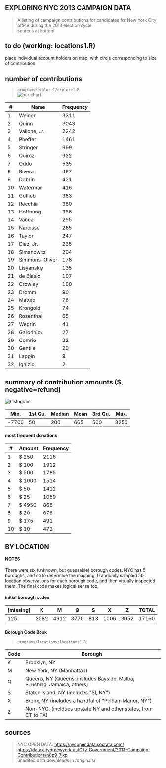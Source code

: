 
## EXPLORING NYC 2013 CAMPAIGN DATA
> A listing of campaign contributions for candidates for New York City office during the 2013 election cycle  
> sources at bottom

## to do (working: locations1.R)
place individual account holders on map, with circle corresponding to size of contribution

## number of contributions  
> `programs/explore1/explore1.R`  
![bar chart](https://raw.githubusercontent.com/pavopax/nyc-campaign-2013/master/output/counts.png)


\#|Name|Frequency
---|---|---
1 |         Weiner | 3311
2 |          Quinn | 3043
3 |   Vallone, Jr. | 2242
4 |        Pheffer | 1461
5 |       Stringer |  999
6 |         Quiroz |  922
7 |           Oddo |  535
8 |         Rivera |  487
9 |         Dobrin |  421
10|       Waterman |  416
11|        Gotlieb |  383
12|        Recchia |  380
13|       Hoffnung |  366
14|          Vacca |  295
15|       Narcisse |  265
16|         Taylor |  247
17|      Diaz, Jr. |  235
18|     Simanowitz |  204
19| Simmons-Oliver |  178
20|     Lisyanskiy |  135
21|      de Blasio |  107
22|        Crowley |  100
23|          Dromm |   90
24|         Matteo |   78
25|       Krongold |   74
26|      Rosenthal |   65
27|         Weprin |   41
28|      Garodnick |   27
29|         Comrie |   22
30|        Gentile |   20
31|         Lappin |    9
32|        Ignizio |    2

## summary of contribution amounts ($, negative=refund)
![histogram](https://raw.githubusercontent.com/pavopax/nyc-campaign-2013/master/output/amounts.png)


   Min.| 1st Qu.| Median | Mean | 3rd Qu.| Max. 
---|---|---|---|---|---
  -7700 | 50| 200| 665| 500| 8250 

#### most frequent donations
\#|Amount|Frequency
---|---|---
1  |  $   250 | 2116
2  |  $   100 | 1912
3  |  $   500 | 1785
4  |  $  1000 | 1514
5  |  $    50 | 1412
6  |  $    25 | 1059
7  |  $  4950 |  866
8  |  $    20 |  676
9  |  $   175 |  491
10 |  $    10 |  472


## BY LOCATION  
#### NOTES  
There were six (unknown, but guessable) borough codes. NYC has 5
boroughs, and so to determine the mapping, I randomly sampled 50
location observations for each borough code, and then visually
inspected them. The final code makes logical sense too.

#### initial borough codes
[missing]|        K|    M|    Q|    S|    X|    Z| TOTAL
---|---|---|---|---|---|---|---
 125| 2582| 4912| 3770|  813| 1006| 3952 | 17160

#### Borough Code Book
> `programs/locations/locations1.R`  

Code|Borough
---|---
K|Brooklyn, NY
M|New York, NY (Manhattan)
Q|Queens, NY (Queens; includes Bayside, Malba, FLushing, Jamaica, others)
S|Staten Island, NY (includes "SI, NY")
X|Bronx, NY (includes a handful of "Pelham Manor, NY")
Z|Non-NYC. (incldues upstate NY and other states, from CT to TX)







#### 




## sources  
> NYC OPEN DATA: https://nycopendata.socrata.com/  
> https://data.cityofnewyork.us/City-Government/2013-Campaign-Contributions/n8p9-7jxp  
> unedited data downloads in /originals/
